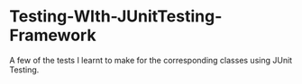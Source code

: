# Testing-WIth-JUnitTesting-Framework
 A few of the tests I learnt to make for the corresponding classes using JUnit Testing.
